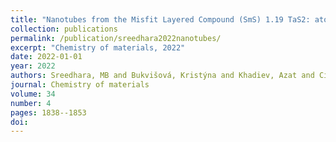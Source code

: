 ```yaml
---
title: "Nanotubes from the Misfit Layered Compound (SmS) 1.19 TaS2: atomic structure, charge transfer, and electrical properties"
collection: publications
permalink: /publication/sreedhara2022nanotubes/
excerpt: "Chemistry of materials, 2022"
date: 2022-01-01
year: 2022
authors: Sreedhara, MB and Bukvišová, Kristýna and Khadiev, Azat and Citterberg, Daniel and Cohen, Hagai and Balema, Viktor and K. Pathak, Arjun and Novikov, Dmitri and Leitus, Gregory and Kaplan-Ashiri, Ifat and others
journal: Chemistry of materials
volume: 34
number: 4
pages: 1838--1853
doi: 
---
```

